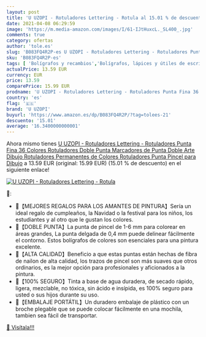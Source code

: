```yaml
---
layout: post
title: 'U UZOPI - Rotuladores Lettering - Rotula al 15.01 % de descuento'
date: 2021-04-08 06:29:59
image: 'https://m.media-amazon.com/images/I/61-IJtHuxcL._SL400_.jpg'
comments: true
category: ofertas
author: 'tole.es'
slug: 'B083FQ4R2P-es U UZOPI - Rotuladores Lettering - Rotuladores Punta Fina...'
sku: 'B083FQ4R2P-es'
tags: [ 'Bolígrafos y recambios','Bolígrafos, lápices y útiles de escritura','Costura y manualidades','Dibujo','Hogar y cocina','Marcadores','Materiales de dibujo','Oficina y papelería','Rotuladores de punta fina','rotuladores','u uzopi', ]
actualPrice: 13.59 EUR
currency: EUR
price: 13.59
comparePrice: 15.99 EUR
prodname: 'U UZOPI - Rotuladores Lettering - Rotuladores Punta Fina 36 Colores Rotuladores Doble Punta Marcadores de Punta Doble Arte Dibujo Rotuladores Permanentes de Colores Rotuladores Punta Pincel para Dibujo'
country: 'es'
flag: '🇪🇸'
brand: 'U UZOPI'
buyurl: 'https://www.amazon.es/dp/B083FQ4R2P/?tag=tolees-21'
descuento: '15.01'
average: '16.3400000000001'
---
```


Ahora mismo tienes [U UZOPI - Rotuladores Lettering - Rotuladores Punta Fina 36 Colores Rotuladores Doble Punta Marcadores de Punta Doble Arte Dibujo Rotuladores Permanentes de Colores Rotuladores Punta Pincel para Dibujo](https://www.amazon.es/dp/B083FQ4R2P/?tag=tolees-21) a 13.59 EUR (original: 15.99 EUR) (15.01 %  de descuento) en el siguiente enlace!

[![U UZOPI - Rotuladores Lettering - Rotula](https://m.media-amazon.com/images/I/61-IJtHuxcL._SL400_.jpg)](https://www.amazon.es/dp/B083FQ4R2P/?tag=tolees-21)

🔎:

- 🎨【MEJORES REGALOS PARA LOS AMANTES DE PINTURA】Sería un ideal regalo de cumpleaños, la Navidad o la festival para los niños, los estudiantes y al otro que le gustan los colores.
- 🎨【DOBLE PUNTA】La punta de pincel de 1-6 mm para colorear en áreas grandes, La punta delgada de 0,4 mm puede delinear fácilmente el contorno. Estos bolígrafos de colores son esenciales para una pintura excelente.
- 🎨【ALTA CALIDAD】Beneficio a que estas puntas están hechas de fibra de nailon de alta calidad, los trazos de pincel son más suaves que otros ordinarios, es la mejor opción para profesionales y aficionados a la pintura.
- 🎨【100% SEGURO】Tinta a base de agua duradera, de secado rápido, ligera, mezclable, no tóxica, sin ácido e insípida, es 100% seguro para usted o sus hijos durante su uso.
- 🎨【EMBALAJE PORTÁTIL】Un duradero embalaje de plástico con un broche plegable que se puede colocar fácilmente en una mochila, tambien sea fácil de transportar.

[🛒 Visítala!!!](https://www.amazon.es/dp/B083FQ4R2P/?tag=tolees-21)

